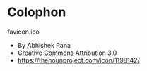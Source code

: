 # Colophon

favicon.ico
 - By Abhishek Rana
 - Creative Commons Attribution 3.0
 - https://thenounproject.com/icon/1198142/

